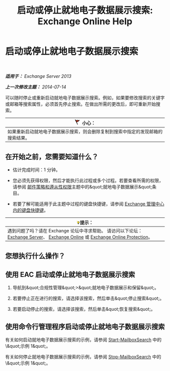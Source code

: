 ﻿---
title: '启动或停止就地电子数据展示搜索: Exchange Online Help'
TOCTitle: 启动或停止就地电子数据展示搜索
ms:assetid: 0d546763-4bf5-4523-91f4-d181b7ee4ac2
ms:mtpsurl: https://technet.microsoft.com/zh-cn/library/Dd335090(v=EXCHG.150)
ms:contentKeyID: 50489985
ms.date: 05/23/2018
mtps_version: v=EXCHG.150
ms.translationtype: MT
---

# 启动或停止就地电子数据展示搜索

 

_**适用于：** Exchange Server 2013_

_**上一次修改主题：** 2014-07-14_

可以随时停止或重新启动就地电子数据展示搜索。例如，如果要修改搜索的关键字或邮箱等搜索属性，必须首先停止搜索。在做出所需的更改后，即可重新开始搜索。

<table>
<thead>
<tr class="header">
<th><img src="images/Dd876845.Caution(EXCHG.150).gif" title="小心" alt="小心" />小心：</th>
</tr>
</thead>
<tbody>
<tr class="odd">
<td>如果重新启动就地电子数据展示搜索，则会删除复制到搜索中指定的发现邮箱的搜索结果。</td>
</tr>
</tbody>
</table>


## 在开始之前，您需要知道什么？

  - 估计完成时间：1 分钟。

  - 您必须先获得权限，然后才能执行此过程或多个过程。若要查看所需的权限，请参阅 [邮件策略和遵从性权限](messaging-policy-and-compliance-permissions-exchange-2013-help.md)主题中的\&quot;就地电子数据展示\&quot;条目。

  - 若要了解可能适用于此主题中过程的键盘快捷键，请参阅 [Exchange 管理中心内的键盘快捷键](keyboard-shortcuts-in-the-exchange-admin-center-exchange-online-protection-help.md)。

<table>
<thead>
<tr class="header">
<th><img src="images/Bb124558.tip(EXCHG.150).gif" title="提示" alt="提示" />提示：</th>
</tr>
</thead>
<tbody>
<tr class="odd">
<td>遇到问题了吗？请在 Exchange 论坛中寻求帮助。 请访问以下论坛：<a href="https://go.microsoft.com/fwlink/p/?linkid=60612">Exchange Server</a>、 <a href="https://go.microsoft.com/fwlink/p/?linkid=267542">Exchange Online</a> 或 <a href="https://go.microsoft.com/fwlink/p/?linkid=285351">Exchange Online Protection</a>。</td>
</tr>
</tbody>
</table>


## 您想执行什么操作？

## 使用 EAC 启动或停止就地电子数据展示搜索

1.  导航到\&quot;合规性管理\&quot;\>\&quot;就地电子数据展示和保留\&quot;。

2.  若要停止正在进行的搜索，请选择该搜索，然后单击\&quot;停止搜索\&quot;。

3.  若要启动停止的搜索，请选择该搜索，然后单击\&quot;恢复搜索\&quot;。

## 使用命令行管理程序启动或停止就地电子数据展示搜索

有关如何启动就地电子数据展示搜索的示例，请参阅 [Start-MailboxSearch](https://technet.microsoft.com/zh-cn/library/dd351245\(v=exchg.150\)) 中的\&quot;示例 1\&quot;。

有关如何停止就地电子数据展示搜索的示例，请参阅 [Stop-MailboxSearch](https://technet.microsoft.com/zh-cn/library/dd351075\(v=exchg.150\)) 中的\&quot;示例 1\&quot;。


